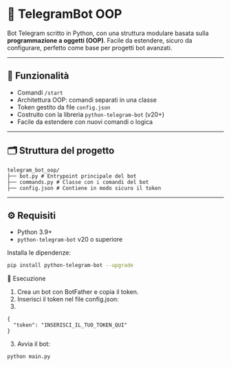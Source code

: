 # 🤖 TelegramBot OOP

Bot Telegram scritto in Python, con una struttura modulare basata sulla **programmazione a oggetti (OOP)**. Facile da estendere, sicuro da configurare, perfetto come base per progetti bot avanzati.

---

## 🚀 Funzionalità

- Comandi `/start`
- Architettura OOP: comandi separati in una classe
- Token gestito da file `config.json`
- Costruito con la libreria `python-telegram-bot` (v20+)
- Facile da estendere con nuovi comandi o logica

---

## 🗂️ Struttura del progetto
```
telegram_bot_oop/
├── bot.py # Entrypoint principale del bot
├── commands.py # Classe con i comandi del bot
├── config.json # Contiene in modo sicuro il token
```


---

## ⚙️ Requisiti

- Python 3.9+
- `python-telegram-bot` v20 o superiore

Installa le dipendenze:

```bash
pip install python-telegram-bot --upgrade
```

🧪 Esecuzione

1. Crea un bot con BotFather e copia il token.
2. Inserisci il token nel file config.json:
3. 
```
{
  "token": "INSERISCI_IL_TUO_TOKEN_QUI"
}
```
3. Avvia il bot:
```
python main.py
```
